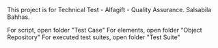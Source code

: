This project is for Technical Test - Alfagift - Quality Assurance.
Salsabila Bahhas.

For script, open folder "Test Case"
For elements, open folder "Object Repository"
For executed test suites, open folder "Test Suite"
